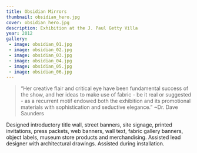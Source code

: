 ```yaml
---
title: Obsidian Mirrors
thumbnail: obsidian_hero.jpg
cover: obsidian_hero.jpg
description: Exhibition at the J. Paul Getty Villa
year: 2012
gallery:
 - image: obsidian_01.jpg
 - image: obsidian_02.jpg
 - image: obsidian_03.jpg
 - image: obsidian_04.jpg
 - image: obsidian_05.jpg
 - image: obsidian_06.jpg
---
```

> “Her creative flair and critical eye have been fundamental success of the show, and her ideas to make use of fabric - be it real or suggested - as a recurrent motif endowed both the exhibition and its promotional materials with sophistication and seductive elegance.” ~Dr. Dave Saunders

Designed introductory title wall, street banners, site signage, printed invitations, press packets, web banners, wall text, fabric gallery banners, object labels, museum store products and merchandising. Assisted lead designer with architectural drawings. Assisted during installation.
